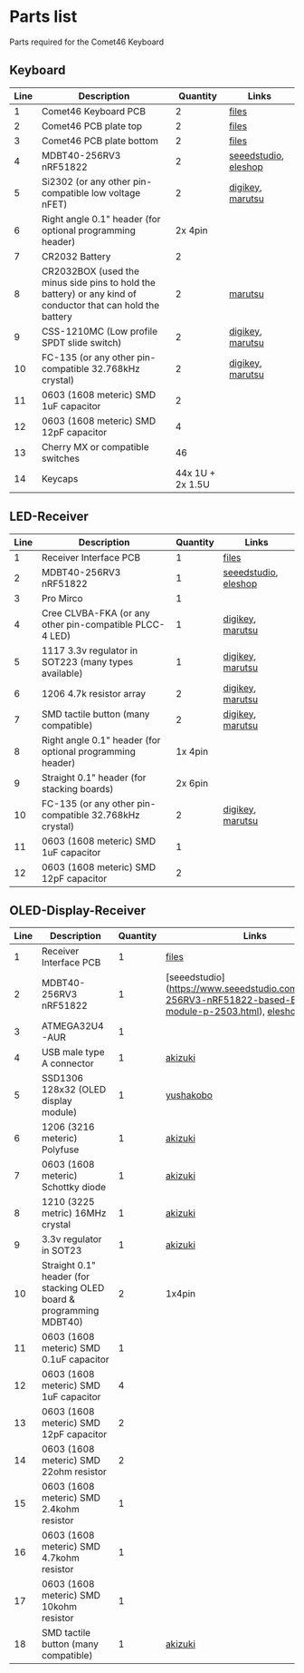 # Parts list
Parts required for the Comet46 Keyboard

## Keyboard

Line | Description | Quantity | Links
--- | --- | --- | ---
1 | Comet46 Keyboard PCB | 2 | [files](https://github.com/satt99/comet46-hardware/tree/master/gerbers/keyboard-pcb)
2 | Comet46 PCB plate top | 2 | [files](https://github.com/satt99/comet46-hardware/tree/master/gerbers/pcb-plate-top)
3 | Comet46 PCB plate bottom | 2 | [files](https://github.com/satt99/comet46-hardware/tree/master/gerbers/pcb-plate-bot)
4 | MDBT40-256RV3 nRF51822 | 2 | [seeedstudio](https://www.seeedstudio.com/MDBT40-256RV3-nRF51822-based-BLE-module-p-2503.html), [eleshop](http://eleshop.jp/shop/g/gGAB314/)
5 | Si2302 (or any other pin-compatible low voltage nFET) | 2 | [digikey](https://www.digikey.com/product-detail/en/vishay-siliconix/SI2302CDS-T1-E3/SI2302CDS-T1-E3CT-ND/3305362), [marutsu](https://www.marutsu.co.jp/pc/i/1008871/)
6 | Right angle 0.1" header (for optional programming header) | 2x 4pin |  
7 | CR2032 Battery | 2 | 
8 | CR2032BOX (used the minus side pins to hold the battery) or any kind of conductor that can hold the battery| 2 | [marutsu](https://www.marutsu.co.jp/pc/i/5849/)
9 | CSS-1210MC (Low profile SPDT slide switch) | 2 | [digikey](https://www.digikey.jp/product-detail/ja/nidec-copal-electronics/CSS-1210MC/563-1090-ND/1124205), [marutsu](https://www.marutsu.co.jp/pc/i/600847/#item_description)
10| FC-135 (or any other pin-compatible 32.768kHz crystal) | 2 | [digikey](https://www.digikey.jp/product-detail/ja/epson/FC-135-32.7680KA-A0/SER4077CT-ND/5604233), [marutsu](https://www.marutsu.co.jp/pc/i/16181987/)
11 | 0603 (1608 meteric) SMD 1uF capacitor | 2 | 
12 | 0603 (1608 meteric) SMD 12pF capacitor | 4 | 
13 | Cherry MX or compatible switches | 46 |
14 | Keycaps | 44x 1U + 2x 1.5U| 


## LED-Receiver
Line | Description | Quantity | Links
--- | --- | --- | ---
1 | Receiver Interface PCB | 1 | [files](https://github.com/satt99/comet46-hardware/tree/master/gerbers/ledreceiver) 
2 | MDBT40-256RV3 nRF51822 | 1 | [seeedstudio](https://www.seeedstudio.com/MDBT40-256RV3-nRF51822-based-BLE-module-p-2503.html), [eleshop](http://eleshop.jp/shop/g/gGAB314/)
3 | Pro Mirco | 1 | 
4 | Cree CLVBA-FKA (or any other pin-compatible PLCC-4 LED) | 1 | [digikey](https://www.digikey.com/product-detail/en/cree-inc/CLVBA-FKA-CAEDH8BBB7A363/CLVBA-FKA-CAEDH8BBB7A363CT-ND/2650500), [marutsu](https://www.marutsu.co.jp/pc/i/16173639/)
5 | 1117 3.3v regulator in SOT223 (many types available) | 1 | [digikey](https://www.digikey.com/product-detail/en/diodes-incorporated/AZ1117IH-3.3TRG1/AZ1117IH-3.3TRG1DICT-ND/5699682), [marutsu](https://www.marutsu.co.jp/pc/i/16140973/)
6 | 1206 4.7k resistor array | 2 | [digikey](https://www.digikey.com/product-detail/en/stackpole-electronics-inc/RAVF164DJT4K70/RAVF164DJT4K70CT-ND/2425255), [marutsu](https://www.marutsu.co.jp/pc/i/15932029/)
7 | SMD tactile button (many compatible) | 2 | [digikey](https://www.digikey.com/product-detail/en/c-k/PTS525SM15SMTR2-LFS/CKN9104CT-ND/1146923), [marutsu](https://www.marutsu.co.jp/pc/i/16171690/)
8 | Right angle 0.1" header (for optional programming header) | 1x 4pin | 
9 | Straight 0.1" header (for stacking boards) | 2x 6pin | 
10| FC-135 (or any other pin-compatible 32.768kHz crystal) | 2 | [digikey](https://www.digikey.jp/product-detail/ja/epson/FC-135-32.7680KA-A0/SER4077CT-ND/5604233), [marutsu](https://www.marutsu.co.jp/pc/i/16181987/)
11 | 0603 (1608 meteric) SMD 1uF capacitor | 1 | 
12 | 0603 (1608 meteric) SMD 12pF capacitor | 2 | 


## OLED-Display-Receiver
Line | Description | Quantity | Links | Reference
--- | --- | --- | --- | ---
1 | Receiver Interface PCB | 1 | [files](https://github.com/satt99/comet46-hardware/tree/master/gerbers/oled-display-receiver) | 
2 | MDBT40-256RV3 nRF51822 | 1 | [seeedstudio] (https://www.seeedstudio.com/MDBT40-256RV3-nRF51822-based-BLE-module-p-2503.html), [eleshop](http://eleshop.jp/shop/g/gGAB314/) | U1
3 | ATMEGA32U4-AUR | 1 |  | U2
4 | USB male type A connector | 1 | [akizuki](http://akizukidenshi.com/catalog/g/gC-02236/) | J1
5 | SSD1306 128x32 (OLED display module) | 1 | [yushakobo](https://yushakobo.jp/shop/oled/) | J3
6 | 1206 (3216 meteric) Polyfuse | 1 | [akizuki](http://akizukidenshi.com/catalog/g/gP-13490/) | F1
7 | 0603 (1608 meteric) Schottky diode | 1 | [akizuki](http://akizukidenshi.com/catalog/g/gI-01370/) | D1
8 | 1210 (3225 metric) 16MHz crystal | 1 | [akizuki](http://akizukidenshi.com/catalog/g/gP-02457/) | Y1
9 | 3.3v regulator in SOT23 | 1 | [akizuki](http://akizukidenshi.com/catalog/g/gI-11360/) | U3
10 | Straight 0.1" header (for stacking OLED board & programming MDBT40) | 2 | 1x4pin | | J2 & J3
11 | 0603 (1608 meteric) SMD 0.1uF capacitor | 1 | | C6
12 | 0603 (1608 meteric) SMD 1uF capacitor | 4 | | C3, C4, C5, C7
13 | 0603 (1608 meteric) SMD 12pF capacitor | 2 | | C1, C2
14 | 0603 (1608 meteric) SMD 22ohm resistor | 2 | | R4, R5
15 | 0603 (1608 meteric) SMD 2.4kohm resistor | 1 | | R2
16 | 0603 (1608 meteric) SMD 4.7kohm resistor | 1 | | R3
17 | 0603 (1608 meteric) SMD 10kohm resistor | 1 | | R1
18 | SMD tactile button (many compatible) | 1 | [akizuki](http://akizukidenshi.com/catalog/g/gP-06185/) | SW1